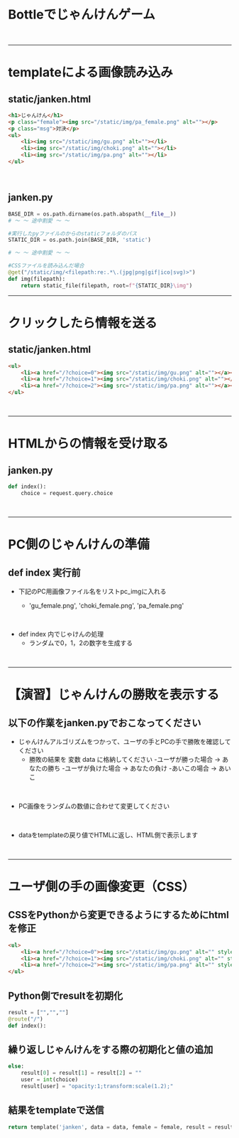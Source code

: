 
# Bottleでじゃんけんゲーム
<br>

---

# templateによる画像読み込み
## static/janken.html

```html
<h1>じゃんけん</h1>
<p class="female"><img src="/static/img/pa_female.png" alt=""></p>
<p class="msg">対決</p>
<ul>
    <li><img src="/static/img/gu.png" alt=""></li>
    <li><img src="/static/img/choki.png" alt=""></li>
    <li><img src="/static/img/pa.png" alt=""></li>
</ul>
```
<br>

## janken.py
```python
BASE_DIR = os.path.dirname(os.path.abspath(__file__))
# ～ ～ 途中割愛 ～ ～

#実行したpyファイルのからのstaticフォルダのパス
STATIC_DIR = os.path.join(BASE_DIR, 'static')

# ～ ～ 途中割愛 ～ ～

#CSSファイルを読み込んだ場合
@get("/static/img/<filepath:re:.*\.(jpg|png|gif|ico|svg)>")
def img(filepath):
    return static_file(filepath, root=f"{STATIC_DIR}\img")

```

---

# クリックしたら情報を送る
## static/janken.html

```html
<ul>
    <li><a href="/?choice=0"><img src="/static/img/gu.png" alt=""></a></li>
    <li><a href="/?choice=1"><img src="/static/img/choki.png" alt=""></a></li>
    <li><a href="/?choice=2"><img src="/static/img/pa.png" alt=""></a></li>
</ul>
```

<br>

---

# HTMLからの情報を受け取る
## janken.py

```python
def index():
    choice = request.query.choice

```

<br>

---

# PC側のじゃんけんの準備
## def index 実行前

- 下記のPC用画像ファイル名をリストpc_imgに入れる

    - 'gu_female.png', 'choki_female.png', 'pa_female.png'

<br>

- def index 内でじゃけんの処理
  - ランダムで0，1，2の数字を生成する

<br>

---

# 【演習】じゃんけんの勝敗を表示する
## 以下の作業をjanken.pyでおこなってください

- じゃんけんアルゴリズムをつかって、ユーザの手とPCの手で勝敗を確認してください
    - 勝敗の結果を 変数 data に格納してください
        -ユーザが勝った場合 → あなたの勝ち
        -ユーザが負けた場合 → あなたの負け
        -あいこの場合 → あいこ

<br>

- PC画像をランダムの数値に合わせて変更してください

<br>

- dataをtemplateの戻り値でHTMLに返し、HTML側で表示します

<br>

---

# ユーザ側の手の画像変更（CSS）
## CSSをPythonから変更できるようにするためにhtmlを修正

```html
<ul>
    <li><a href="/?choice=0"><img src="/static/img/gu.png" alt="" style="{{result[0]}}"></a></li>
    <li><a href="/?choice=1"><img src="/static/img/choki.png" alt="" style="{{result[1]}}"></a></li>
    <li><a href="/?choice=2"><img src="/static/img/pa.png" alt="" style="{{result[2]}}"></a></li>
</ul>
```

## Python側でresultを初期化

```python
result = ["","",""]
@route("/")
def index():
```

## 繰り返しじゃんけんをする際の初期化と値の追加

```python
else:
    result[0] = result[1] = result[2] = ""
    user = int(choice)
    result[user] = "opacity:1;transform:scale(1.2);"
```

## 結果をtemplateで送信
```python
return template('janken', data = data, female = female, result = result)
```
